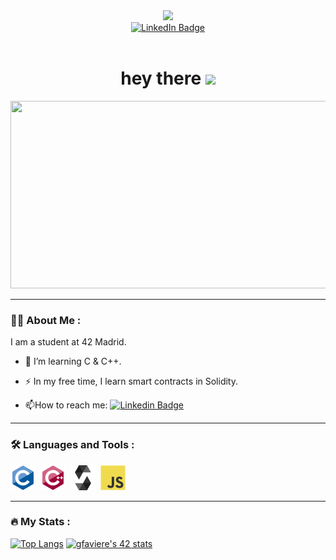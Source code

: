 <div id="header" align="center">
    <img src="https://media.giphy.com/media/Dh5q0sShxgp13DwrvG/giphy.gif" width="200"/>
</div>
<div id="badges" align="center">
  <a href="https://www.linkedin.com/in/gonzalofavieres">
  <img src="https://img.shields.io/badge/LinkedIn-blue?style=for-the-badge&logo=linkedin&logoColor=white" alt="LinkedIn Badge"/>
  </a>
</div>
<div id="" align="center">
  <img src="https://komarev.com/ghpvc/?username=favieres99&style=flat-square&color=blue" alt=""/>
</div>
<h1 align="center">
  hey there
  <img src="https://media.giphy.com/media/hvRJCLFzcasrR4ia7z/giphy.gif" width="30px"/>
</h1>
<div align="center">
  <img src="https://media.giphy.com/media/dWesBcTLavkZuG35MI/giphy.gif" width="600" height="300"/>
</div>

---

### :man_technologist: About Me :
I am a student at 42 Madrid.

- :telescope: I’m learning C & C++.

- :zap: In my free time, I learn smart contracts in Solidity.

- :mailbox:How to reach me: [![Linkedin Badge](https://img.shields.io/badge/-Gonzalo-blue?style=flat&logo=Linkedin&logoColor=white)](https://www.linkedin.com/in/gonzalofavieres)

---

### :hammer_and_wrench: Languages and Tools :
<div>
  <img src="https://github.com/devicons/devicon/blob/master/icons/c/c-original.svg" title="Java" alt="Java" width="40" height="40"/>&nbsp;
  <img src="https://github.com/devicons/devicon/blob/master/icons/cplusplus/cplusplus-original.svg" title="Java" alt="Java" width="40" height="40"/>&nbsp;
  <img src="https://github.com/devicons/devicon/blob/master/icons/solidity/solidity-original.svg" title="Java" alt="Java" width="40" height="40"/>&nbsp;
  <img src="https://github.com/devicons/devicon/blob/master/icons/javascript/javascript-original.svg" title="Java" alt="Java" width="40" height="40"/>&nbsp;
</div>

---

### :fire: My Stats :
[![Top Langs](https://github-readme-stats.vercel.app/api/top-langs/?username=favieres99)](https://github.com/anuraghazra/github-readme-stats)
[![gfaviere's 42 stats](https://badge42.vercel.app/api/v2/cl3m1culy006909lgu3oa06km/stats?cursusId=21&coalitionId=66)](https://github.com/JaeSeoKim/badge42)
